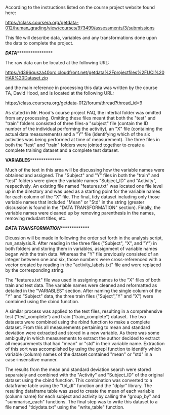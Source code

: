According to the instructions listed on the course project website found here:

https://class.coursera.org/getdata-012/human_grading/view/courses/973499/assessments/3/submissions

This file will describe data, variables and any transformations done upon the data to complete the project.

*******************DATA***********************************

The raw data can be located at the following URL:

https://d396qusza40orc.cloudfront.net/getdata%2Fprojectfiles%2FUCI%20HAR%20Dataset.zip 

and the main reference in processing this data was written by the course TA, David Hood, and is located at the following URL:

https://class.coursera.org/getdata-012/forum/thread?thread_id=9

As stated in Mr. Hood's course project FAQ, the intertial folder was omitted from any processing. Omitting these files meant
that both the "test" and "train" folders consisted of three files-a "subject" file (contain the ID number of the individual
performing the activity), an "X" file (containing the actual data measurements) and a "Y" file (identifying which of the six
activities was being performed at time of measurement). The three files in both the "test" and "train" folders were jointed together to create a complete training dataset and a complete
test dataset.

******************VARIABLES********************************

Much of the text in this area will be discussing how the variable names were obtained and assigned. The "Subject" and "Y" files in both the "train" and "test" folders were given the variable names "Subject_ID" and "Activity", respectively. An existing file named "features.txt" was located one file level up in the directory and was used as a starting point for the variable names for each column of the "X" file. The final, tidy dataset including only those variable names that included "Mean" or "Std" in the string (greater discussion is found in the "DATA TRANSFORMATION" section). Finally, the variable names were cleaned up by
removing parenthesis in the names, removing redudant titles, etc.

*****************DATA TRANSFORMATION******************************

Dicussion will be made in following the order set forth in the analysis script, run_analysis.R. After reading in the three
files ("Subject", "X", and "Y") in both folders and storing them in variables, assignment of variable names began with the
train data. Whereas the "Y" file previously consisted of an integer between one and six, those numbers were cross-referenced
with a vector created by reading in the "activity_labels.txt" file and were replaced by the corresponding string.

The "features.txt" file was used in assigning names to the "X" files of both train and test data. The variable names were
cleaned and reformatted as detailed in the "VARIABLES" section. After naming the single column of the "Y" and "Subject" data,
the three train files ("Suject","Y" and "X") were combined using the cbind function.

A similar process was applied to the test files, resulting in a comprehensive test ("test_complete") and train ("train_complete")
dataset. The two datasets were combined using the rbind function to make a complete dataset. From this all measurements
pertaining to mean and standard deviation were extracted and stored in a new variable. As there was some ambiguity in 
which measurements to extract the author decided to extract all measurements that had "mean" or "std" in their variable name.
Extraction of this sort was accomplished by using the grepl function to identify which variable (column) names of the dataset
contained "mean" or "std" in a case-insensitive manner. 

The results from the mean and standard deviation search were stored separately and combined with the "Activity" and "Subject_ID"
of the original dataset using the cbind function. This combination was converted to a dataframe table using the "tbl_df" function and the "dplyr" library. The resulting dataframe table was used to create the mean of each variable (column name) for each subject and activity by calling the "group_by" and "summarise_each" functions. The final step was to write this dataset to a file
named "tidydata.txt" using the "write_table" function.




